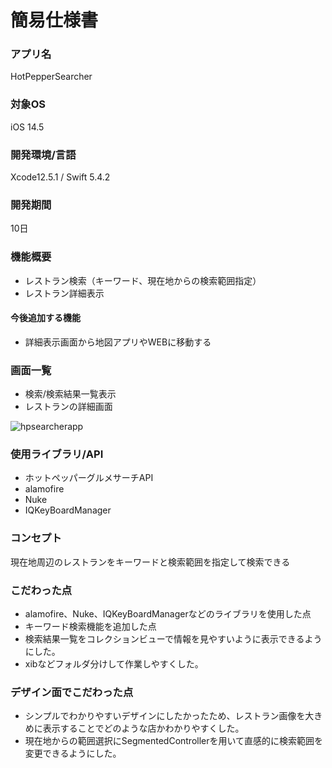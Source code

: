 
# 簡易仕様書

### アプリ名
HotPepperSearcher

### 対象OS
iOS 14.5

### 開発環境/言語
Xcode12.5.1 / Swift 5.4.2

### 開発期間
10日

### 機能概要
- レストラン検索（キーワード、現在地からの検索範囲指定）
- レストラン詳細表示

#### 今後追加する機能
- 詳細表示画面から地図アプリやWEBに移動する

### 画面一覧
- 検索/検索結果一覧表示
- レストランの詳細画面

![hpsearcherapp](https://user-images.githubusercontent.com/78029774/132239934-e3f8c63e-c323-4d9b-9b70-2c95f231976e.gif)


### 使用ライブラリ/API
- ホットペッパーグルメサーチAPI 
- alamofire
- Nuke
- IQKeyBoardManager

### コンセプト
現在地周辺のレストランをキーワードと検索範囲を指定して検索できる

### こだわった点
- alamofire、Nuke、IQKeyBoardManagerなどのライブラリを使用した点
- キーワード検索機能を追加した点
- 検索結果一覧をコレクションビューで情報を見やすいように表示できるようにした。
- xibなどフォルダ分けして作業しやすくした。

### デザイン面でこだわった点
- シンプルでわかりやすいデザインにしたかったため、レストラン画像を大きめに表示することでどのような店かわかりやすくした。
- 現在地からの範囲選択にSegmentedControllerを用いて直感的に検索範囲を変更できるようにした。

